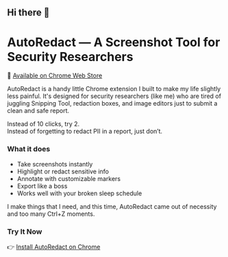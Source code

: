 ## Hi there 👋

# AutoRedact — A Screenshot Tool for Security Researchers

🔗 [Available on Chrome Web Store](https://chromewebstore.google.com/detail/autoredact/pnjfdkbhcnabpiikhpamffpnlhomiepo)

AutoRedact is a handy little Chrome extension I built to make my life slightly less painful. It's designed for security researchers (like me) who are tired of juggling Snipping Tool, redaction boxes, and image editors just to submit a clean and safe report.

Instead of 10 clicks, try 2.  
Instead of forgetting to redact PII in a report, just don’t.  

###  What it does

- Take screenshots instantly  
- Highlight or redact sensitive info   
- Annotate with customizable markers  
- Export like a boss  
- Works well with your broken sleep schedule


I make things that I need, and this time, AutoRedact came out of necessity and too many Ctrl+Z moments.

### Try It Now

👉 [Install AutoRedact on Chrome](https://chromewebstore.google.com/detail/autoredact/pnjfdkbhcnabpiikhpamffpnlhomiepo)

